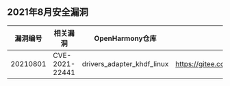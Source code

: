 ## 2021年8月安全漏洞


|漏洞编号                              | 相关漏洞| OpenHarmony仓库   | OpenHarmony修复链接                                                         |
| -------------------------------------- | -------| ------- | ------------------------------------------------------------ |
|20210801                 | CVE-2021-22441| drivers_adapter_khdf_linux|   https://gitee.com/openharmony/drivers_adapter_khdf_linux/pulls/28/files |
